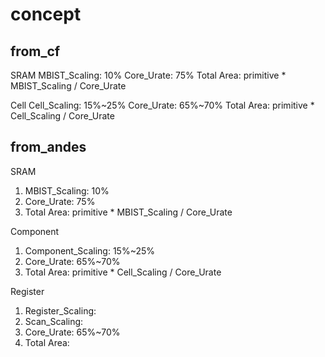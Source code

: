 # concept

## from_cf

SRAM
MBIST_Scaling: 10%
Core_Urate: 75%
Total Area: primitive \* MBIST_Scaling / Core_Urate

Cell
Cell_Scaling: 15%~25%
Core_Urate: 65%~70%
Total Area: primitive \* Cell_Scaling / Core_Urate
## from_andes

SRAM
1. MBIST_Scaling: 10%
2. Core_Urate: 75%
3. Total Area: primitive \* MBIST_Scaling / Core_Urate

Component
1. Component_Scaling: 15%~25%
2. Core_Urate: 65%~70%
3. Total Area: primitive \* Cell_Scaling / Core_Urate

Register
1. Register_Scaling:
2. Scan_Scaling:
3. Core_Urate: 65%~70%
4. Total Area: